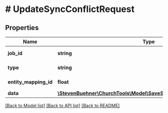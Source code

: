 # # UpdateSyncConflictRequest

## Properties

Name | Type | Description | Notes
------------ | ------------- | ------------- | -------------
**job_id** | **string** | GUID of Job |
**type** | **string** | Type of Conflict |
**entity_mapping_id** | **float** | Entity Mapping Id |
**data** | [**\StevenBuehner\ChurchTools\Model\SaveSyncConflictRequestDataInner[]**](SaveSyncConflictRequestDataInner.md) |  | [optional]

[[Back to Model list]](../../README.md#models) [[Back to API list]](../../README.md#endpoints) [[Back to README]](../../README.md)
